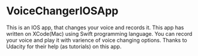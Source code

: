 # VoiceChangerIOSApp
This is an IOS app, that changes your voice and records it.
This app has written on XCode(Mac) using Swift programming language.
You can record your voice and play it with varience of voice changing options.
Thanks to Udacity for their help (as tutorials) on this app.

